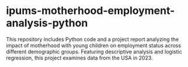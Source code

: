 # ipums-motherhood-employment-analysis-python
This repository includes Python code and a project report analyzing the impact of motherhood with young children on employment status across different demographic groups. Featuring descriptive analysis and logistic regression, this project examines data from the USA in 2023.
